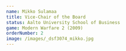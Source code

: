 ```yaml
---
name: Mikko Sulamaa
title: Vice-Chair of the Board
status: Aalto University School of Business
game: Modern Warfare 2 (2009)
orderNumber: 2
image: /images/_dsf3074_mikko.jpg
---
```

